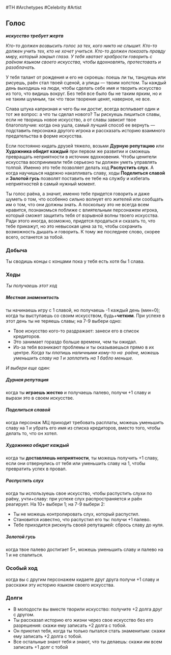 #TH #Archetypes #Celebrity #Artist 

## Голос
***искусство требует жертв***

*Кто-то должен возвысить голос за тех, кого никто не слышит. Кто-то должен учить тех, кто не хочет учиться. Кто-то должен показать правду миру, который закрыл глаза. У тебя хватает храбрости говорить с раёном языком своего искусства, чтобы вдохновлять, протестовать и разоблачать.*

У тебя талант от рождения и его не скроешь: поешь ли ты, танцуешь или рисуешь, раён стал твоей сценой, а улицы — твоим холстом. Ты каждый день выходишь на люди, чтобы сделать себе имя и творить искусство из того, что видишь вокруг. Без тебя все было бы не таким ярким, но и не таким шумным, так что твои творения ценят, наверное, не все.

Слава штука капризная и чего бы ни достиг, всегда всплывает один и тот же вопрос: а что ты сделал нового? Ты рискуешь лишиться славы, если не творишь новое искусство, а от славы зависит твое благополучие: когда она ушла, самый лучший способ ее вернуть — подставить персонажа другого игрока и рассказать историю взаимного предательства в форме искусства.

Если постоянно кидать друзей тяжело, возьми **Дурную репутацию** или **Художника обидит каждый** при первом же развитии и сможешь превращать неприятности в источник вдохновения. Чтобы ценители искусства воспринимали тебя серьезно ты должен уметь управлять толпой. Именно это тебе позволяет делать ход **Распустить слух**. А когда научишься надежно накапливать славу, ходы **Поделиться славой** и **Золотой гусь** позволят поставить ее тебе на службу и избегать неприятностей в самый нужный момент.

Ты голос раёна, а значит, именно тебе придется говорить и даже шуметь о том, что особенно сильно волнует его жителей или сообщать им о том, что они должны знать. А поскольку это не всегда всем нравится, познакомься поближе с влиятельным персонажем игрока, который сможет защитить тебя от взрывной волны твоего искусства. Ради этого иногда, возможно, придется продаться и сказать то, что тебе прикажут, но это невысокая цена за то, чтобы сохранить возможность дышать и говорить. К тому же последнее слово, скорее всего, останется за тобой.

### Добыча
Ты сводишь концы с концами пока у тебя есть хотя бы 1 слава.

### Ходы
*Ты получаешь этот ход*
##### Местная знаменитость
ты начинаешь игру с 1 славой, но получаешь -1 каждый день (мин=0); когда ты выступаешь со своим искусством, будь+**четким**.
При успехе в этот день ты не теряешь славы; на 7-9 выбери одно: 
-  Твое искусство кого-то раздражает: занеси его в список кредиторов. 
- Это занимает гораздо больше времени, чем ты ожидал. 
-  Из-за тебя возникают проблемы и ты оказываешься прямо в их центре.
*Когда ты платишь наличными кому-то на  раёне, можешь уменьшить славу на 1 и заплатить на 1 бабло меньше.*

*И выбери еще один:*

##### Дурная репутация
когда ты **играешь жестко** и получаешь палево, получи +1 славу и вырази это в своем искусстве. 

##### Поделиться славой
когда персонаж МЦ приходит требовать расплаты, можешь уменьшить славу на 1 и убрать его имя из списка кредиторов, вместо того, чтобы делать то, что он хотел. 

##### Художника обидит каждый
когда ты **доставляешь неприятности**, ты можешь получить +1 славу, если они отвернулись от тебя или уменьшить славу на 1, чтобы превратить успех в провал. 

##### Распустить слух
когда ты используешь свое искусство, чтобы распустить слухи по раёну, учти+славу: при успехе слух распространяется и раён реагирует. На 10+ выбери 1; на 7-9 выбери 2: 
- Ты не можешь контролировать слух, который распустил. 
- Становится известно, что распустил его ты: получи +1 палево. 
- Тебе приходится рискнуть своей репутацией: сбрось славу до нуля. 

##### Золотой гусь
когда твое палево достигает 5+, можешь уменьшить славу и палево на 1 и не спалиться.

### Особый ход
когда вы с другим персонажем кидаете друг друга получи +1 славу и расскажи эту историю языком своего искусства.

### Долги
- В молодости вы вместе творили искусство: получите +2 долга друг с другом. 
- Ты рассказал историю его жизни через свое искусство без его разрешения: скажи ему записать +2 долга с тобой. 
- Он приютил тебя, когда ты только пытался стать знаменитым: скажи ему записать +2 долга с тобой. 
- Все остальные знают тебя и знают, что ты делаешь: скажи им всем записать +1 долг с тобой